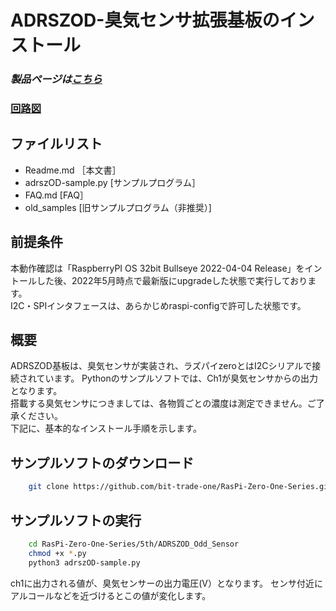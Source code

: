 ﻿# ADRSZOD-臭気センサ拡張基板のインストール

### *製品ページは[こちら](http://bit-trade-one.co.jp/adrszod/)*

### [回路図](https://github.com/bit-trade-one/RasPi-Zero-One-Series/blob/master/5th/ADRSZOD_Odd_Sensor/Schematics/rpizero_airsens_v1_schematics.pdf)

## ファイルリスト
- Readme.md                    ［本文書］
- adrszOD-sample.py             [サンプルプログラム］
- FAQ.md                        [FAQ］
- old_samples                   [旧サンプルプログラム（非推奨）]


## 前提条件
本動作確認は「RaspberryPI OS 32bit Bullseye 2022-04-04 Release」をイントールした後、2022年5月時点で最新版にupgradeした状態で実行しております。  
I2C・SPIインタフェースは、あらかじめraspi-configで許可した状態です。 

## 概要
ADRSZOD基板は、臭気センサが実装され、ラズパイzeroとはI2Cシリアルで接続されています。
Pythonのサンプルソフトでは、Ch1が臭気センサからの出力となります。  
搭載する臭気センサにつきましては、各物質ごとの濃度は測定できません。ご了承ください。  
下記に、基本的なインストール手順を示します。

## サンプルソフトのダウンロード

```sh
    git clone https://github.com/bit-trade-one/RasPi-Zero-One-Series.git
```

## サンプルソフトの実行

```sh
    cd RasPi-Zero-One-Series/5th/ADRSZOD_Odd_Sensor
    chmod +x *.py
    python3 adrszOD-sample.py      
```
ch1に出力される値が、臭気センサーの出力電圧(V）となります。
センサ付近にアルコールなどを近づけるとこの値が変化します。
